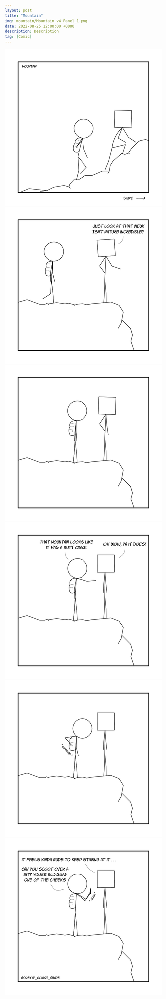 ```yaml
---
layout: post
title: "Mountain"
img: mountain/Mountain_v4_Panel_1.png
date: 2022-08-25 12:00:00 +0000
description: Description
tag: [Comic]
---
```


![](/assets/img/mountain/Mountain_v4_Panel_1.png)
![](/assets/img/mountain/Mountain_v4_Panel_2.png)
![](/assets/img/mountain/Mountain_v4_Panel_3.png)
![](/assets/img/mountain/Mountain_v4_Panel_4.png)
![](/assets/img/mountain/Mountain_v4_Panel_5.png)
![](/assets/img/mountain/Mountain_v4_Panel_6.png)
